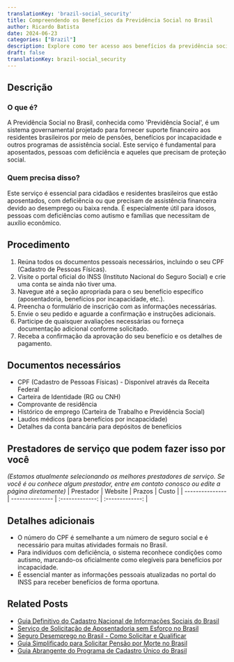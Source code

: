 ```yaml
---
translationKey: 'brazil-social_security'
title: Compreendendo os Benefícios da Previdência Social no Brasil
author: Ricardo Batista
date: 2024-06-23
categories: ["Brazil"]
description: Explore como ter acesso aos benefícios da previdência social no Brasil, ideal para residentes que necessitam de pensão e apoio por deficiência.
draft: false
translationKey: brazil-social_security
---
```


## Descrição
### O que é?
A Previdência Social no Brasil, conhecida como 'Previdência Social', é um sistema governamental projetado para fornecer suporte financeiro aos residentes brasileiros por meio de pensões, benefícios por incapacidade e outros programas de assistência social. Este serviço é fundamental para aposentados, pessoas com deficiência e aqueles que precisam de proteção social.

### Quem precisa disso?
Este serviço é essencial para cidadãos e residentes brasileiros que estão aposentados, com deficiência ou que precisam de assistência financeira devido ao desemprego ou baixa renda. É especialmente útil para idosos, pessoas com deficiências como autismo e famílias que necessitam de auxílio econômico.

## Procedimento

1. Reúna todos os documentos pessoais necessários, incluindo o seu CPF (Cadastro de Pessoas Físicas).
2. Visite o portal oficial do INSS (Instituto Nacional do Seguro Social) e crie uma conta se ainda não tiver uma.
3. Navegue até a seção apropriada para o seu benefício específico (aposentadoria, benefícios por incapacidade, etc.).
4. Preencha o formulário de inscrição com as informações necessárias.
5. Envie o seu pedido e aguarde a confirmação e instruções adicionais.
6. Participe de quaisquer avaliações necessárias ou forneça documentação adicional conforme solicitado.
7. Receba a confirmação da aprovação do seu benefício e os detalhes de pagamento.

## Documentos necessários

- CPF (Cadastro de Pessoas Físicas) - Disponível através da Receita Federal
- Carteira de Identidade (RG ou CNH)
- Comprovante de residência
- Histórico de emprego (Carteira de Trabalho e Previdência Social)
- Laudos médicos (para benefícios por incapacidade)
- Detalhes da conta bancária para depósitos de benefícios

## Prestadores de serviço que podem fazer isso por você
_(Estamos atualmente selecionando os melhores prestadores de serviço. Se você é ou conhece algum prestador, entre em contato conosco ou edite a página diretamente)_
| Prestador        |     Website     |     Prazos    |       Custo      |
| --------------- | --------------- |  :-------------: | :-------------: |

## Detalhes adicionais

- O número do CPF é semelhante a um número de seguro social e é necessário para muitas atividades formais no Brasil.
- Para indivíduos com deficiência, o sistema reconhece condições como autismo, marcando-os oficialmente como elegíveis para benefícios por incapacidade.
- É essencial manter as informações pessoais atualizadas no portal do INSS para receber benefícios de forma oportuna.
## Related Posts

- [Guia Definitivo do Cadastro Nacional de Informações Sociais do Brasil](https://tramitit.com/pt/guides/brazil/cadastro_nacional_de_informações_sociais/)
- [Serviço de Solicitação de Aposentadoria sem Esforço no Brasil](https://tramitit.com/pt/guides/brazil/solicitação_de_aposentadoria/)
- [Seguro Desemprego no Brasil - Como Solicitar e Qualificar](https://tramitit.com/pt/guides/brazil/seguro_desemprego/)
- [Guia Simplificado para Solicitar Pensão por Morte no Brasil](https://tramitit.com/pt/guides/brazil/solicitação_de_pensão_por_morte/)
- [Guia Abrangente do Programa de Cadastro Único do Brasil](https://tramitit.com/pt/guides/brazil/cadastro_único/)